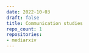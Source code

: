 ```yaml
---
date: 2022-10-03
draft: false
title: Communication studies
repo_count: 1
repositories:
- mediarxiv
---
```



